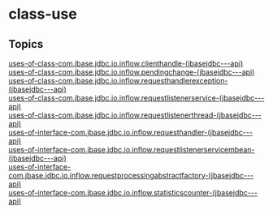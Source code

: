 # class-use

## Topics

[uses-of-class-com.jbase.jdbc.io.inflow.clienthandle-(jbasejdbc---api)](./uses-of-class-com.jbase.jdbc.io.inflow.clienthandle-(jbasejdbc---api))  
[uses-of-class-com.jbase.jdbc.io.inflow.pendingchange-(jbasejdbc---api)](./uses-of-class-com.jbase.jdbc.io.inflow.pendingchange-(jbasejdbc---api))  
[uses-of-class-com.jbase.jdbc.io.inflow.requesthandlerexception-(jbasejdbc---api)](./uses-of-class-com.jbase.jdbc.io.inflow.requesthandlerexception-(jbasejdbc---api))  
[uses-of-class-com.jbase.jdbc.io.inflow.requestlistenerservice-(jbasejdbc---api)](./uses-of-class-com.jbase.jdbc.io.inflow.requestlistenerservice-(jbasejdbc---api))  
[uses-of-class-com.jbase.jdbc.io.inflow.requestlistenerthread-(jbasejdbc---api)](./uses-of-class-com.jbase.jdbc.io.inflow.requestlistenerthread-(jbasejdbc---api))  
[uses-of-interface-com.jbase.jdbc.io.inflow.requesthandler-(jbasejdbc---api)](./uses-of-interface-com.jbase.jdbc.io.inflow.requesthandler-(jbasejdbc---api))  
[uses-of-interface-com.jbase.jdbc.io.inflow.requestlistenerservicembean-(jbasejdbc---api)](./uses-of-interface-com.jbase.jdbc.io.inflow.requestlistenerservicembean-(jbasejdbc---api))  
[uses-of-interface-com.jbase.jdbc.io.inflow.requestprocessingabstractfactory-(jbasejdbc---api)](./uses-of-interface-com.jbase.jdbc.io.inflow.requestprocessingabstractfactory-(jbasejdbc---api))  
[uses-of-interface-com.jbase.jdbc.io.inflow.statisticscounter-(jbasejdbc---api)](./uses-of-interface-com.jbase.jdbc.io.inflow.statisticscounter-(jbasejdbc---api))  

